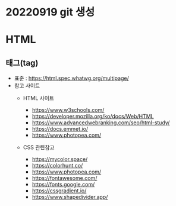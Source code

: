 # 20220919 git 생성
# HTML 
## 태그(tag)
+ 표준 : https://html.spec.whatwg.org/multipage/
+ 참고 사이트
    + HTML 사이트
        + https://www.w3schools.com/
        + https://developer.mozilla.org/ko/docs/Web/HTML
        + https://www.advancedwebranking.com/seo/html-study/
        + https://docs.emmet.io/
        + https://www.photopea.com/ 
    
    + CSS 관련참고   
        + https://mycolor.space/
        + https://colorhunt.co/
        + https://www.photopea.com/
        + https://fontawesome.com/
        + https://fonts.google.com/
        + https://cssgradient.io/
        + https://www.shapedivider.app/ 